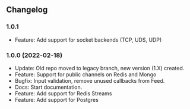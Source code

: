 ## Changelog

### 1.0.1
  * Feature: Add support for socket backends (TCP, UDS, UDP)

### 1.0.0 (2022-02-18)
  * Update: Old repo moved to legacy branch, new version (1.X) created.
  * Feature: Support for public channels on Redis and Mongo
  * Bugfix: Input validation, remove unused callbacks from Feed.
  * Docs: Start documentation.
  * Feature: Add support for Redis Streams
  * Feature: Add support for Postgres
